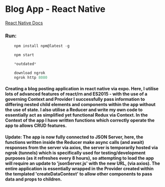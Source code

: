 # Blog App - React Native

[React Native Docs](https://facebook.github.io/react-native/docs/getting-started)

### Run:

```javascript
    npm install npm@latest -g

    npm start

    *outdated*

    download ngrok
    ngrok http 8080
```

#### Creating a blog posting application in react native via expo. Here, I utilise lots of advanced features of react/rn and ES2015 - with the use of a governing Context and Provider I successfully pass information to differing nested child elements and components within the app without the use of state. I also utilise a Reducer and write my own code to essentially act as simplified yet functional Redux via Context. In the Context of the app I have written functions which correctly operate the app to allows CRUD features.

#### Update: The app is now fully connected to JSON Server, here, the functions written inside the Reducer make async calls (and await) responses from the server via axios, the server is temporarily hosted via ngrok (tunnels) which is specifically used for testing/development purposes (as it refreshes every 8 hours), so attempting to load the app will require an update to 'jsonServer.js' with the new URL, (via axios). The entire application is essentially wrapped in the Provider created within the templated 'createDataContext' to allow other components to pass data and props to children.

